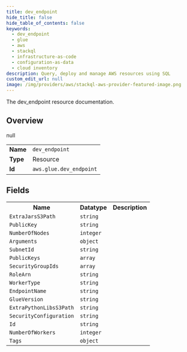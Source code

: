 ```yaml
---
title: dev_endpoint
hide_title: false
hide_table_of_contents: false
keywords:
  - dev_endpoint
  - glue
  - aws
  - stackql
  - infrastructure-as-code
  - configuration-as-data
  - cloud inventory
description: Query, deploy and manage AWS resources using SQL
custom_edit_url: null
image: /img/providers/aws/stackql-aws-provider-featured-image.png
---
```

The dev_endpoint resource documentation.

## Overview
<table><tbody>
<tr><td><b>Name</b></td><td><code>dev_endpoint</code></td></tr>
<tr><td><b>Type</b></td><td>Resource</td></tr>
null
<tr><td><b>Id</b></td><td><code>aws.glue.dev_endpoint</code></td></tr>
</tbody></table>

## Fields
<table><tbody>
<tr><th>Name</th><th>Datatype</th><th>Description</th></tr>
<tr><td><code>ExtraJarsS3Path</code></td><td><code>string</code></td><td></td></tr><tr><td><code>PublicKey</code></td><td><code>string</code></td><td></td></tr><tr><td><code>NumberOfNodes</code></td><td><code>integer</code></td><td></td></tr><tr><td><code>Arguments</code></td><td><code>object</code></td><td></td></tr><tr><td><code>SubnetId</code></td><td><code>string</code></td><td></td></tr><tr><td><code>PublicKeys</code></td><td><code>array</code></td><td></td></tr><tr><td><code>SecurityGroupIds</code></td><td><code>array</code></td><td></td></tr><tr><td><code>RoleArn</code></td><td><code>string</code></td><td></td></tr><tr><td><code>WorkerType</code></td><td><code>string</code></td><td></td></tr><tr><td><code>EndpointName</code></td><td><code>string</code></td><td></td></tr><tr><td><code>GlueVersion</code></td><td><code>string</code></td><td></td></tr><tr><td><code>ExtraPythonLibsS3Path</code></td><td><code>string</code></td><td></td></tr><tr><td><code>SecurityConfiguration</code></td><td><code>string</code></td><td></td></tr><tr><td><code>Id</code></td><td><code>string</code></td><td></td></tr><tr><td><code>NumberOfWorkers</code></td><td><code>integer</code></td><td></td></tr><tr><td><code>Tags</code></td><td><code>object</code></td><td></td></tr>
</tbody></table>